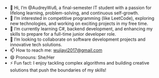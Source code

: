 - 👋 Hi, I’m @AudreyWu6, a final-semester IT student with a passion for lifelong learning, problem-solving, and continuous self-growth.
- 👀 I’m interested in competitive programming (like LeetCode), exploring new technologies, and working on exciting projects in my free time.
- 🌱 I’m currently learning C#, backend development, and enhancing my skills to prepare for a full-time junior developer role.
- 💞️ I’m looking to collaborate on software development projects and innovative tech solutions.
- 📫 How to reach me: wujiayi2017@gmail.com
- 😄 Pronouns: She/Her
- ⚡ Fun fact: I enjoy tackling complex algorithms and building creative solutions that push the boundaries of my skills!

<!---
AudreyWu6/AudreyWu6 is a ✨ special ✨ repository because its `README.md` (this file) appears on your GitHub profile.
You can click the Preview link to take a look at your changes.
--->
